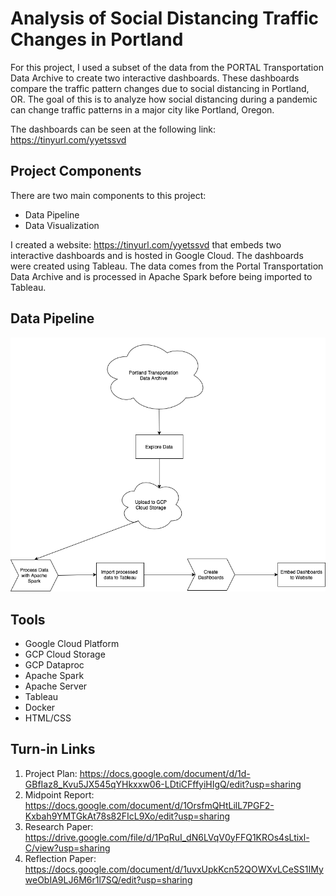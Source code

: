 # Analysis of Social Distancing Traffic Changes in Portland

For this project, I used a subset of the data from the PORTAL Transportation Data Archive to create two interactive dashboards. These dashboards compare the traffic pattern changes due to social distancing in Portland, OR. The goal of this is to analyze how social distancing during a pandemic can change traffic patterns in a major city like Portland, Oregon.

The dashboards can be seen at the following link: https://tinyurl.com/yyetssvd

## Project Components

There are two main components to this project:
 - Data Pipeline <br>
 - Data Visualization <br>
 
I created a website: https://tinyurl.com/yyetssvd that embeds two interactive dashboards and is hosted in Google Cloud. The dashboards were created using Tableau. The data comes from the Portal Transportation Data Archive and is processed in Apache Spark before being imported to Tableau.

## Data Pipeline

<p align="center">
  <img src="https://github.com/dmesa2/Analysis-Traffic-Changes-Social-Distancing/blob/master/Images/Data%20Pipeline.png?raw=true"/>
</p>

## Tools

 - Google Cloud Platform <br>
 - GCP Cloud Storage <br>
 - GCP Dataproc <br>
 - Apache Spark <br>
 - Apache Server <br>
 - Tableau <br>
 - Docker <br>
 - HTML/CSS
 
 ## Turn-in Links
1. Project Plan: https://docs.google.com/document/d/1d-GBfIaz8_Kvu5JX545qYHkxxw06-LDtiCFffyiHIgQ/edit?usp=sharing <br>
2. Midpoint Report: https://docs.google.com/document/d/1OrsfmQHtLilL7PGF2-Kxbah9YMTGkAt78s82FIcL9Xo/edit?usp=sharing <br>
3. Research Paper: https://drive.google.com/file/d/1PqRuI_dN6LVqV0yFFQ1KROs4sLtixl-C/view?usp=sharing <br>
4. Reflection Paper: https://docs.google.com/document/d/1uvxUpkKcn52QOWXvLCeSS1IMyweObIA9LJ6M6r1l7SQ/edit?usp=sharing <br>
